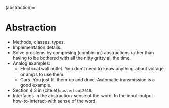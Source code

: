 (abstraction)=
# Abstraction

- Methods, classes, types.
- Implementation details.
- Solve problems by composing (combining) abstractions rather than having to be bothered with all the nitty gritty all the time.
- Analog examples:
  - Electrical wall outlet. You don't need to know anything about voltage or amps to use them.
  - Cars. You just fill them up and drive. Automatic transmission is a good example.
- Section 4.3 in {cite:et}`ousterhout2018`.
- Interfaces in the abstraction-sense of the word. In the input-output-how-to-interact-with sense of the word.
